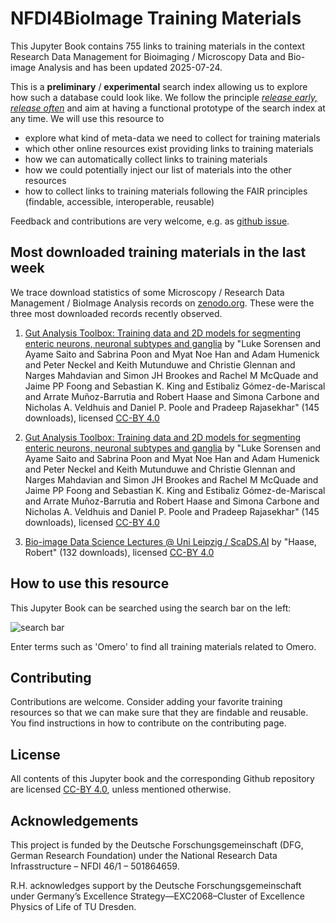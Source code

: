 # NFDI4BioImage Training Materials

This Jupyter Book contains 755 links to training materials in the context Research Data Management for Bioimaging / Microscopy Data and Bio-image Analysis and has been updated 2025-07-24.

This is a **preliminary** / **experimental** search index allowing us to explore how such a database could look like. We follow the principle [_release early, release often_](https://en.wikipedia.org/wiki/Release_early,_release_often) and aim at having a functional prototype of the search index at any time. We will use this resource to 
* explore what kind of meta-data we need to collect for training materials
* which other online resources exist providing links to training materials
* how we can automatically collect links to training materials
* how we could potentially inject our list of materials into the other resources
* how to collect links to training materials following the FAIR principles (findable, accessible, interoperable, reusable)

Feedback and contributions are very welcome, e.g. as [github issue](https://github.com/NFDI4BIOIMAGE/training/issues).

## Most downloaded training materials in the last week
We trace download statistics of some Microscopy / Research Data Management / BioImage Analysis records on [zenodo.org](https://zenodo.org). These were the three most downloaded records recently observed.


1. [Gut Analysis Toolbox: Training data and 2D models for segmenting enteric neurons, neuronal subtypes and ganglia](https://zenodo.org/records/10460434) by "Luke Sorensen and Ayame Saito and Sabrina Poon and Myat Noe Han and Adam Humenick and Peter Neckel and Keith Mutunduwe and Christie Glennan and Narges Mahdavian and Simon JH Brookes and Rachel M McQuade and Jaime PP Foong and Sebastian K. King and Estibaliz  Gómez-de-Mariscal and Arrate Muñoz-Barrutia and Robert Haase and Simona Carbone and Nicholas A. Veldhuis and Daniel P. Poole and Pradeep Rajasekhar" (145 downloads), licensed [CC-BY 4.0](https://creativecommons.org/licenses/by/4.0/)

2. [Gut Analysis Toolbox: Training data and 2D models for segmenting enteric neurons, neuronal subtypes and ganglia](https://zenodo.org/records/15314214) by "Luke Sorensen and Ayame Saito and Sabrina Poon and Myat Noe Han and Adam Humenick and Peter Neckel and Keith Mutunduwe and Christie Glennan and Narges Mahdavian and Simon JH Brookes and Rachel M McQuade and Jaime PP Foong and Sebastian K. King and Estibaliz  Gómez-de-Mariscal and Arrate Muñoz-Barrutia and Robert Haase and Simona Carbone and Nicholas A. Veldhuis and Daniel P. Poole and Pradeep Rajasekhar" (145 downloads), licensed [CC-BY 4.0](https://creativecommons.org/licenses/by/4.0/)

3. [Bio-image Data Science Lectures @ Uni Leipzig / ScaDS.AI](https://zenodo.org/records/12623730) by "Haase, Robert" (132 downloads), licensed [CC-BY 4.0](https://creativecommons.org/licenses/by/4.0/)

## How to use this resource

This Jupyter Book can be searched using the search bar on the left:

![search bar](how_to_use.png)

Enter terms such as 'Omero' to find all training materials related to Omero.

## Contributing

Contributions are welcome. Consider adding your favorite training resources so that we can make sure that they are findable and reusable.
You find instructions in how to contribute on the contributing page.

## License

All contents of this Jupyter book and the corresponding Github repository are licensed [CC-BY 4.0](https://creativecommons.org/licenses/by/4.0/), unless mentioned otherwise.

## Acknowledgements

This project is funded by the Deutsche Forschungsgemeinschaft (DFG, German  Research Foundation) under the National Research Data Infrasstructure – NFDI 46/1 – 501864659.

R.H. acknowledges support by the Deutsche Forschungsgemeinschaft under Germany’s Excellence Strategy—EXC2068–Cluster of Excellence Physics of Life of TU Dresden.
